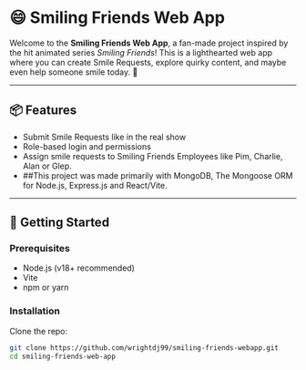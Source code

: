 # 😄 Smiling Friends Web App

Welcome to the **Smiling Friends Web App**, a fan-made project inspired by the hit animated series *Smiling Friends*! This is a lighthearted web app where you can create Smile Requests, explore quirky content, and maybe even help someone smile today. 🌈

---

## 📦 Features

- Submit Smile Requests like in the real show
- Role-based login and permissions
- Assign smile requests to Smiling Friends Employees like Pim, Charlie, Alan or Glep.
- ##This project was made primarily with MongoDB, The Mongoose ORM for Node.js, Express.js and React/Vite.
---

## 🚀 Getting Started

### Prerequisites

- Node.js (v18+ recommended)
- Vite
- npm or yarn  

### Installation

Clone the repo:

```bash
git clone https://github.com/wrightdj99/smiling-friends-webapp.git
cd smiling-friends-web-app

